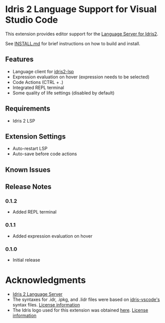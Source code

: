 # Idris 2 Language Support for Visual Studio Code

This extension provides editor support for the [Language Server for Idris2](https://github.com/idris-community/idris2-lsp).

See [INSTALL.md](INSTALL.md) for brief instructions on how to build and install.  

## Features

- Language client for [idris2-lsp](https://github.com/idris-community/idris2-lsp)
- Expression evaluation on hover (expression needs to be selected)
- Code Actions (CTRL + .)
- Integrated REPL terminal
- Some quality of life settings (disabled by default)

## Requirements

- Idris 2 LSP

## Extension Settings
- Auto-restart LSP
- Auto-save before code actions

## Known Issues

## Release Notes

### 0.1.2
- Added REPL terminal

### 0.1.1
- Added expression evaluation on hover

### 0.1.0
- Initial release

# Acknowledgments

* [Idris 2 Language Server](https://github.com/idris-community/idris2-lsp)
* The syntaxes for .idr, .ipkg, and .lidr files were based on [idris-vscode's](https://github.com/meraymond2/idris-vscode) syntax files. [License information](https://github.com/meraymond2/idris-vscode/blob/main/LICENSE)
* The Idris logo used for this extension was obtained [here](https://github.com/idris-lang/Idris2/blob/main/icons/). [License information](https://github.com/idris-lang/Idris2/blob/main/LICENSE)
